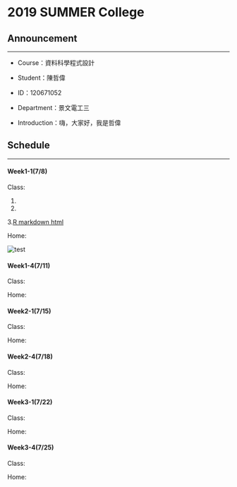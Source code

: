 # 2019 SUMMER College

## Announcement
---
- Course：資料科學程式設計

- Student：陳哲偉

* ID：120671052

* Department：景文電工三

* Introduction：嗨，大家好，我是哲偉

## Schedule
---
#### Week1-1(7/8)

Class:
      
1.
      
2.
      
3.[R markdown html](https://jeff6578.github.io/alan/Week1/RMarkdown.html "test")

Home:

![](https://markdown.tw/images/208x128.png "test")


#### Week1-4(7/11)

Class:

Home:

#### Week2-1(7/15)

Class:

Home:

#### Week2-4(7/18)

Class:

Home:

#### Week3-1(7/22)

Class:

Home:

#### Week3-4(7/25)

Class:

Home:
